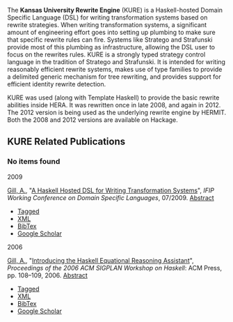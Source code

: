 The **Kansas University Rewrite Engine** (KURE) is a Haskell-hosted
Domain Specific Language (DSL) for writing transformation systems based
on rewrite strategies. When writing transformation systems, a
significant amount of engineering effort goes into setting up plumbing
to make sure that specific rewrite rules can fire. Systems like Stratego
and Strafunski provide most of this plumbing as infrastructure, allowing
the DSL user to focus on the rewrites rules. KURE is a strongly typed
strategy control language in the tradition of Stratego and Strafunski.
It is intended for writing reasonably efficient rewrite systems, makes
use of type families to provide a delimited generic mechanism for tree
rewriting, and provides support for efficient identity rewrite
detection.

KURE was used (along with Template Haskell) to provide the basic rewrite
abilities inside HERA. It was rewritten once in late 2008, and again in
2012. The 2012 version is being used as the underlying rewrite engine by
HERMIT. Both the 2008 and 2012 versions are available on Hackage.

KURE Related Publications
-------------------------

### No items found

2009

[Gill, A.](/biblio/author/42), "[A Haskell Hosted DSL for
Writing Transformation Systems](/biblio/view/16)", *IFIP
Working Conference on Domain Specific Languages*, 07/2009.
[Abstract](/node/16)

-   [Tagged](/biblio/export/tagged/16 "Click to download the EndNote Tagged formatted file")
-   [XML](/biblio/export/xml/16 "Click to download the XML formatted file")
-   [BibTex](/biblio/export/bibtex/16 "Click to download the BibTEX formatted file")
-   [Google
    Scholar](http://scholar.google.com/scholar?btnG=Search%2BScholar&as_q=%22A%2BHaskell%2BHosted%2BDSL%2Bfor%2BWriting%2BTransformation%2BSystems%22&as_sauthors=Gill&as_occt=any&as_epq=&as_oq=&as_eq=&as_publication=&as_ylo=&as_yhi=&as_sdtAAP=1&as_sdtp=1 "Click to search Google Scholar for this entry")

2006

[Gill, A.](/biblio/author/42), "[Introducing the Haskell
Equational Reasoning Assistant](/biblio/view/24)", *Proceedings
of the 2006 ACM SIGPLAN Workshop on Haskell*: ACM Press, pp. 108–109,
2006. [Abstract](/node/24)

-   [Tagged](/biblio/export/tagged/24 "Click to download the EndNote Tagged formatted file")
-   [XML](/biblio/export/xml/24 "Click to download the XML formatted file")
-   [BibTex](/biblio/export/bibtex/24 "Click to download the BibTEX formatted file")
-   [Google
    Scholar](http://scholar.google.com/scholar?btnG=Search%2BScholar&as_q=%22Introducing%2Bthe%2BHaskell%2BEquational%2BReasoning%2BAssistant%22&as_sauthors=Gill&as_occt=any&as_epq=&as_oq=&as_eq=&as_publication=&as_ylo=&as_yhi=&as_sdtAAP=1&as_sdtp=1 "Click to search Google Scholar for this entry")

